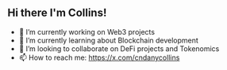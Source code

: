 ## Hi there I'm Collins!

- 🔭 I’m currently working on Web3 projects
- 🌱 I’m currently learning about Blockchain development
- 👯 I’m looking to collaborate on DeFi projects and Tokenomics
- 📫 How to reach me: https://x.com/cndanycollins

<!--
**colly-m/colly-m** is a ✨ _special_ ✨ repository because its `README.md` (this file) appears on your GitHub profile.

- 🔭 I’m currently working on Web3 projects
- 🌱 I’m currently learning about Blockchain development
- 👯 I’m looking to collaborate on DeFi projects and Tokenomics
- 🤔 I’m looking for help with ...
- 💬 Ask me about ...
- 📫 How to reach me: https://x.com/cndanycollins
- ⚡ Fun fact: ...
-->
